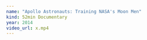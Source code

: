 ```yaml
---
name: "Apollo Astronauts: Training NASA's Moon Men"
kind: 52min Documentary
year: 2014
video_url: x.mp4
---
```

